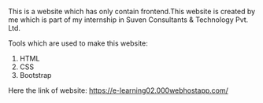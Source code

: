 This is a website which has only contain frontend.This website is created by me which is part of my internship in Suven Consultants & Technology Pvt. Ltd.

Tools which are used to make this website:

1) HTML
2) CSS
3) Bootstrap

Here the link of website: 	https://e-learning02.000webhostapp.com/
